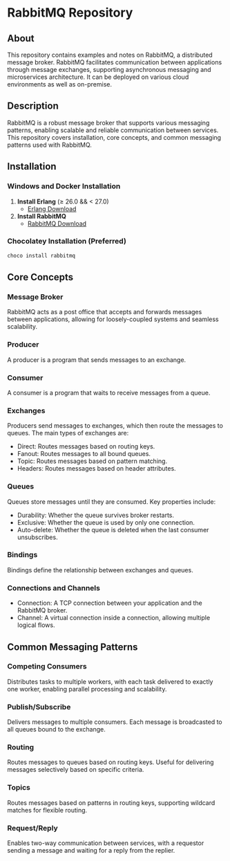 # RabbitMQ Repository

## About

This repository contains examples and notes on RabbitMQ, a distributed message broker. RabbitMQ facilitates communication between applications through message exchanges, supporting asynchronous messaging and microservices architecture. It can be deployed on various cloud environments as well as on-premise.

## Description

RabbitMQ is a robust message broker that supports various messaging patterns, enabling scalable and reliable communication between services. This repository covers installation, core concepts, and common messaging patterns used with RabbitMQ.

## Installation

### Windows and Docker Installation

1. **Install Erlang** (≥ 26.0 && < 27.0)
   - [Erlang Download](https://erlang.org/download/otp_versions_tree.html)
2. **Install RabbitMQ**
   - [RabbitMQ Download](https://github.com/rabbitmq/rabbitmq-server/releases/download/v3.13.3/rabbitmq-server-3.13.3.exe)

### Chocolatey Installation (Preferred)

```sh
choco install rabbitmq
```

## Core Concepts

### Message Broker
RabbitMQ acts as a post office that accepts and forwards messages between applications, allowing for loosely-coupled systems and seamless scalability.

### Producer
A producer is a program that sends messages to an exchange.

### Consumer
A consumer is a program that waits to receive messages from a queue.

### Exchanges
Producers send messages to exchanges, which then route the messages to queues. The main types of exchanges are:
- Direct: Routes messages based on routing keys.
- Fanout: Routes messages to all bound queues.
- Topic: Routes messages based on pattern matching.
- Headers: Routes messages based on header attributes.

### Queues
Queues store messages until they are consumed. Key properties include:
- Durability: Whether the queue survives broker restarts.
- Exclusive: Whether the queue is used by only one connection.
- Auto-delete: Whether the queue is deleted when the last consumer unsubscribes.

### Bindings
Bindings define the relationship between exchanges and queues.

### Connections and Channels
- Connection: A TCP connection between your application and the RabbitMQ broker.
- Channel: A virtual connection inside a connection, allowing multiple logical flows.

## Common Messaging Patterns

### Competing Consumers
Distributes tasks to multiple workers, with each task delivered to exactly one worker, enabling parallel processing and scalability.

### Publish/Subscribe
Delivers messages to multiple consumers. Each message is broadcasted to all queues bound to the exchange.

### Routing
Routes messages to queues based on routing keys. Useful for delivering messages selectively based on specific criteria.

### Topics
Routes messages based on patterns in routing keys, supporting wildcard matches for flexible routing.

### Request/Reply
Enables two-way communication between services, with a requestor sending a message and waiting for a reply from the replier.
